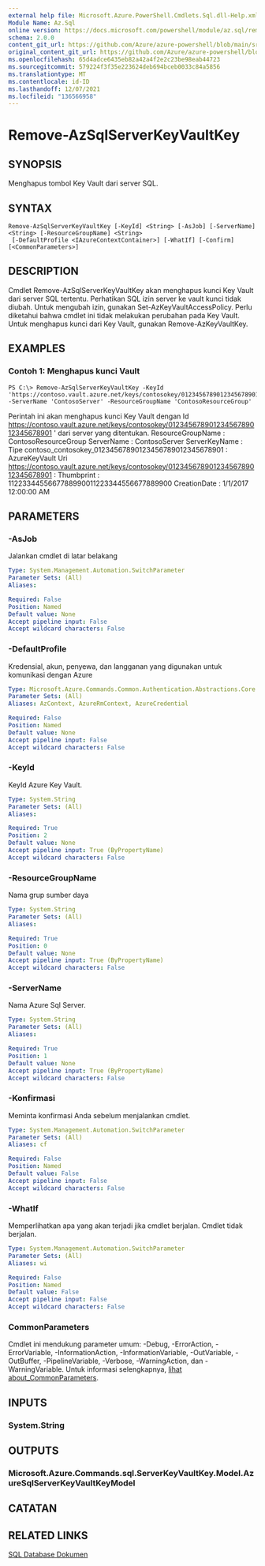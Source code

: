 ```yaml
---
external help file: Microsoft.Azure.PowerShell.Cmdlets.Sql.dll-Help.xml
Module Name: Az.Sql
online version: https://docs.microsoft.com/powershell/module/az.sql/remove-azsqlserverkeyvaultkey
schema: 2.0.0
content_git_url: https://github.com/Azure/azure-powershell/blob/main/src/Sql/Sql/help/Remove-AzSqlServerKeyVaultKey.md
original_content_git_url: https://github.com/Azure/azure-powershell/blob/main/src/Sql/Sql/help/Remove-AzSqlServerKeyVaultKey.md
ms.openlocfilehash: 65d4adce6435eb82a42a4f2e2c23be98eab44723
ms.sourcegitcommit: 579224f3f35e223624deb694bceb0033c84a5856
ms.translationtype: MT
ms.contentlocale: id-ID
ms.lasthandoff: 12/07/2021
ms.locfileid: "136566958"
---
```

# Remove-AzSqlServerKeyVaultKey

## SYNOPSIS
Menghapus tombol Key Vault dari server SQL.

## SYNTAX

```
Remove-AzSqlServerKeyVaultKey [-KeyId] <String> [-AsJob] [-ServerName] <String> [-ResourceGroupName] <String>
 [-DefaultProfile <IAzureContextContainer>] [-WhatIf] [-Confirm] [<CommonParameters>]
```

## DESCRIPTION
Cmdlet Remove-AzSqlServerKeyVaultKey akan menghapus kunci Key Vault dari server SQL tertentu.
Perhatikan SQL izin server ke vault kunci tidak diubah.
Untuk mengubah izin, gunakan Set-AzKeyVaultAccessPolicy.
Perlu diketahui bahwa cmdlet ini tidak melakukan perubahan pada Key Vault.
Untuk menghapus kunci dari Key Vault, gunakan Remove-AzKeyVaultKey.

## EXAMPLES

### Contoh 1: Menghapus kunci Vault
```
PS C:\> Remove-AzSqlServerKeyVaultKey -KeyId 'https://contoso.vault.azure.net/keys/contosokey/01234567890123456789012345678901' -ServerName 'ContosoServer' -ResourceGroupName 'ContosoResourceGroup'
```

Perintah ini akan menghapus kunci Key Vault dengan Id https://contoso.vault.azure.net/keys/contosokey/01234567890123456789012345678901 ' dari server yang ditentukan.
ResourceGroupName : ContosoResourceGroup ServerName : ContosoServer ServerKeyName : Tipe contoso_contosokey_01234567890123456789012345678901 : AzureKeyVault Uri https://contoso.vault.azure.net/keys/contosokey/01234567890123456789012345678901 : Thumbprint : 1122334455667788990011223344556677889900 CreationDate : 1/1/2017 12:00:00 AM

## PARAMETERS

### -AsJob
Jalankan cmdlet di latar belakang

```yaml
Type: System.Management.Automation.SwitchParameter
Parameter Sets: (All)
Aliases:

Required: False
Position: Named
Default value: None
Accept pipeline input: False
Accept wildcard characters: False
```

### -DefaultProfile
Kredensial, akun, penyewa, dan langganan yang digunakan untuk komunikasi dengan Azure

```yaml
Type: Microsoft.Azure.Commands.Common.Authentication.Abstractions.Core.IAzureContextContainer
Parameter Sets: (All)
Aliases: AzContext, AzureRmContext, AzureCredential

Required: False
Position: Named
Default value: None
Accept pipeline input: False
Accept wildcard characters: False
```

### -KeyId
KeyId Azure Key Vault.

```yaml
Type: System.String
Parameter Sets: (All)
Aliases:

Required: True
Position: 2
Default value: None
Accept pipeline input: True (ByPropertyName)
Accept wildcard characters: False
```

### -ResourceGroupName
Nama grup sumber daya

```yaml
Type: System.String
Parameter Sets: (All)
Aliases:

Required: True
Position: 0
Default value: None
Accept pipeline input: True (ByPropertyName)
Accept wildcard characters: False
```

### -ServerName
Nama Azure Sql Server.

```yaml
Type: System.String
Parameter Sets: (All)
Aliases:

Required: True
Position: 1
Default value: None
Accept pipeline input: True (ByPropertyName)
Accept wildcard characters: False
```

### -Konfirmasi
Meminta konfirmasi Anda sebelum menjalankan cmdlet.

```yaml
Type: System.Management.Automation.SwitchParameter
Parameter Sets: (All)
Aliases: cf

Required: False
Position: Named
Default value: False
Accept pipeline input: False
Accept wildcard characters: False
```

### -WhatIf
Memperlihatkan apa yang akan terjadi jika cmdlet berjalan.
Cmdlet tidak berjalan.

```yaml
Type: System.Management.Automation.SwitchParameter
Parameter Sets: (All)
Aliases: wi

Required: False
Position: Named
Default value: False
Accept pipeline input: False
Accept wildcard characters: False
```

### CommonParameters
Cmdlet ini mendukung parameter umum: -Debug, -ErrorAction, -ErrorVariable, -InformationAction, -InformationVariable, -OutVariable, -OutBuffer, -PipelineVariable, -Verbose, -WarningAction, dan -WarningVariable. Untuk informasi selengkapnya, [lihat about_CommonParameters](http://go.microsoft.com/fwlink/?LinkID=113216).

## INPUTS

### System.String

## OUTPUTS

### Microsoft.Azure.Commands.sql.ServerKeyVaultKey.Model.AzureSqlServerKeyVaultKeyModel

## CATATAN

## RELATED LINKS

[SQL Database Dokumen](https://docs.microsoft.com/azure/sql-database/)
